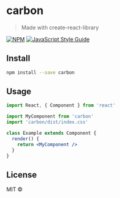 # carbon

> Made with create-react-library

[![NPM](https://img.shields.io/npm/v/carbon.svg)](https://www.npmjs.com/package/carbon) [![JavaScript Style Guide](https://img.shields.io/badge/code_style-standard-brightgreen.svg)](https://standardjs.com)

## Install

```bash
npm install --save carbon
```

## Usage

```jsx
import React, { Component } from 'react'

import MyComponent from 'carbon'
import 'carbon/dist/index.css'

class Example extends Component {
  render() {
    return <MyComponent />
  }
}
```

## License

MIT © [](https://github.com/)
